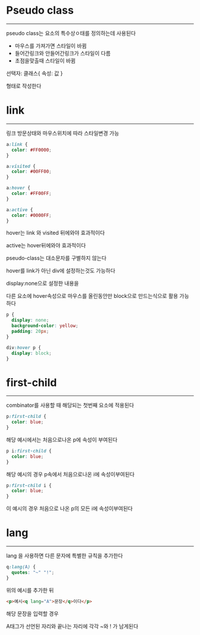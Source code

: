 # Pseudo class
-------------------

pseudo class는 요소의 특수상ㅇ태를 정의하는데 사용된다

- 마우스를 가져가면 스타일이 바뀜
- 들어간링크와 안들어간링크가 스타일이 다름
- 초점을맞출때 스타일이 바뀜

선택자: 클래스{
  속성: 값
}

형태로 작성한다

# link
---------------
링크 방문상태와 마우스위치에 따라 스타일변경 가능

```css
a:link {
  color: #FF0000;
}

a:visited {
  color: #00FF00;
}

a:hover {
  color: #FF00FF;
}

a:active {
  color: #0000FF;
}
```

hover는 link 와 visited 뒤에와야 효과적이다

active는 hover뒤에와야 효과적이다

pseudo-class는 대소문자를 구별하지 않는다

hover를 link가 아닌 div에 설정하는것도 가능하다

display:none으로 설정한 내용을

다른 요소에 hover속성으로 마우스를 올린동안만 block으로 만드는식으로 활용 가능하다

```css
p {
  display: none;
  background-color: yellow;
  padding: 20px;
}

div:hover p {
  display: block;
}
```

# first-child
-----------------------
combinator를 사용할 때 해당되는 첫번째 요소에 적용된다

```css
p:first-child {
  color: blue;
}
```
해당 예시에서는 처음으로나온 p에 속성이 부여된다

```css
p i:first-child {
  color: blue;
}
```

해당 예시의 경우 p속에서 처음으로나온 i에 속성이부여된다

```css
p:first-child i {
  color: blue;
}
```
이 예시의 경우 처음으로 나온 p의 모든 i에 속성이부여된다

# lang
--------------------
lang 을 사용하면 다른 문자에 특별한 규칙을 추가한다

```css
q:lang(A) {
  quotes: "~" "!";
}
```
위의 예시를 추가한 뒤

```html
<p>예시<q lang="A">문장</q>이다</p>
```
해당 문장을 입력할 경우

A태그가 선언된 자리와 끝나는 자리에 각각 ~와 ! 가 남게된다
